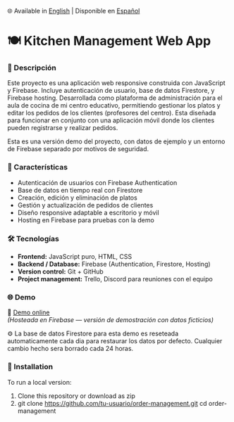 🌐 Available in [English](./README.md) | Disponible en [Español](./README.es.md)

# 🍽️ Kitchen Management Web App

### 🧾 Descripción
Este proyecto es una aplicación web responsive construida con JavaScript y Firebase. Incluye autenticación de usuario, base de datos Firestore, y Firebase hosting.
Desarrollada como plataforma de administración para el aula de cocina de mi centro educativo, permitiendo gestionar los platos y editar los pedidos de los clientes (profesores del centro).
Esta diseñada para funcionar en conjunto con una aplicación móvil donde los clientes pueden registrarse y realizar pedidos.

Esta es una versión demo del proyecto, con datos de ejemplo y un entorno de Firebase separado por motivos de seguridad.

### 🚀 Características
- Autenticación de usuarios con Firebase Authentication
- Base de datos en tiempo real con Firestore  
- Creación, edición y eliminación de platos  
- Gestión y actualización de pedidos de clientes 
- Diseño responsive adaptable a escritorio y móvil  
- Hosting en Firebase para pruebas con la demo  

### 🛠️ Tecnologías
- **Frontend:** JavaScript puro, HTML, CSS 
- **Backend / Database:** Firebase (Authentication, Firestore, Hosting)  
- **Version control:** Git + GitHub  
- **Project management:** Trello, Discord para reuniones con el equipo  

### 🌐 Demo
🔗 [Demo online](https://your-demo-link.web.app)  
*(Hosteada en Firebase — versión de demostración con datos ficticios)*

⚙️ La base de datos Firestore para esta demo es reseteada automaticamente cada dia para restaurar los datos por defecto.
Cualquier cambio hecho sera borrado cada 24 horas.

### 💾 Installation
To run a local version:

1. Clone this repository or download as zip
2. 
   git clone https://github.com/tu-usuario/order-management.git
   cd order-management
